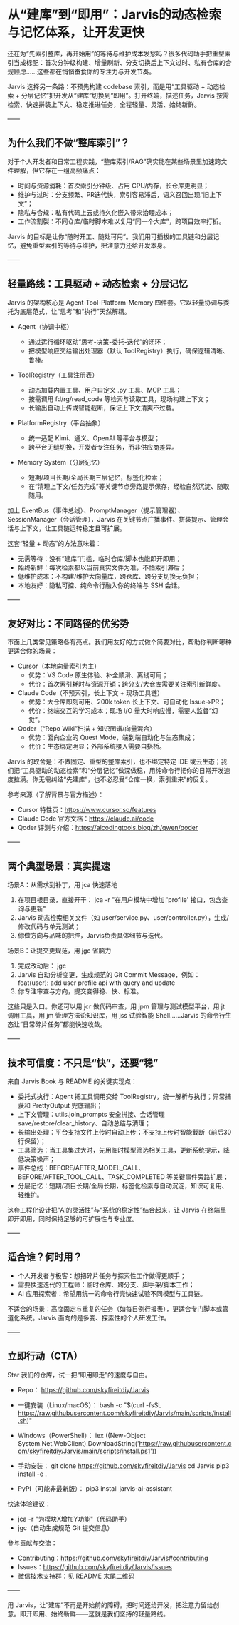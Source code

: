 # 从“建库”到“即用”：Jarvis的动态检索与记忆体系，让开发更快

还在为“先索引整库，再开始用”的等待与维护成本发愁吗？很多代码助手把重型索引当成标配：首次分钟级构建、增量刷新、分支切换后上下文过时、私有仓库的合规顾虑……这些都在悄悄蚕食你的专注力与开发节奏。

Jarvis 选择另一条路：不预先构建 codebase 索引，而是用“工具驱动 + 动态检索 + 分层记忆”把开发从“建库”切换到“即用”。打开终端，描述任务，Jarvis 按需检索、快速拼装上下文、稳定推进任务，全程轻量、灵活、始终新鲜。

——

## 为什么我们不做“整库索引”？

对于个人开发者和日常工程实践，“整库索引/RAG”确实能在某些场景里加速跨文件理解，但它存在一组高频痛点：
- 时间与资源消耗：首次索引分钟级、占用 CPU/内存，长仓库更明显；
- 维护与过时：分支频繁、PR迭代快，索引容易滞后，语义召回出现“旧上下文”；
- 隐私与合规：私有代码上云或持久化嵌入带来治理成本；
- 工作流割裂：不同仓库/临时脚本难以复用“同一个大库”，跨项目效率打折。

Jarvis 的目标是让你“随时开工、随处可用”。我们用可插拔的工具链和分层记忆，避免重型索引的等待与维护，把注意力还给开发本身。

——

## 轻量路线：工具驱动 + 动态检索 + 分层记忆

Jarvis 的架构核心是 Agent-Tool-Platform-Memory 四件套。它以轻量协调与委托为底层范式，让“思考”和“执行”天然解耦。

- Agent（协调中枢）
  - 通过运行循环驱动“思考-决策-委托-迭代”的闭环；
  - 把模型响应交给输出处理器（默认 ToolRegistry）执行，确保逻辑清晰、鲁棒。

- ToolRegistry（工具注册表）
  - 动态加载内置工具、用户自定义 .py 工具、MCP 工具；
  - 按需调用 fd/rg/read_code 等检索与读取工具，现场构建上下文；
  - 长输出自动上传或智能截断，保证上下文清爽不过载。

- PlatformRegistry（平台抽象）
  - 统一适配 Kimi、通义、OpenAI 等平台与模型；
  - 跨平台无缝切换，开发者专注任务，而非供应商差异。

- Memory System（分层记忆）
  - 短期/项目长期/全局长期三层记忆，标签化检索；
  - 在“清理上下文/任务完成”等关键节点旁路提示保存，经验自然沉淀、随取随用。

加上 EventBus（事件总线）、PromptManager（提示管理器）、SessionManager（会话管理），Jarvis 在关键节点广播事件、拼装提示、管理会话与上下文，让工具链运转稳定且可扩展。

这套“轻量 + 动态”的方法意味着：
- 无需等待：没有“建库”门槛，临时仓库/脚本也能即开即用；
- 始终新鲜：每次检索都以当前真实文件为准，不怕索引滞后；
- 低维护成本：不构建/维护大向量库，跨仓库、跨分支切换无负担；
- 本地友好：隐私可控、纯命令行融入你的终端与 SSH 会话。

——

## 友好对比：不同路径的优劣势

市面上几类常见策略各有亮点。我们用友好的方式做个简要对比，帮助你判断哪种更适合你的场景：

- Cursor（本地向量索引为主）
  - 优势：VS Code 原生体验、补全顺滑、离线可用；
  - 代价：首次索引耗时与资源开销；跨分支/大仓库需要关注索引新鲜度。
- Claude Code（不预索引，长上下文 + 现场工具链）
  - 优势：大仓库即刻可用、200k token 长上下文、可自动化 Issue→PR；
  - 代价：终端交互的学习成本；现场 I/O 量大时响应慢，需要人监督“幻觉”。
- Qoder（“Repo Wiki”扫描 + 知识图谱/向量混合）
  - 优势：面向企业的 Quest Mode，端到端自动化与生态集成；
  - 代价：生态绑定明显；外部系统接入需要自搭桥。

Jarvis 的取舍是：不做固定、重型的整库索引，也不绑定特定 IDE 或云生态；我们把“工具驱动的动态检索”和“分层记忆”做深做稳，用纯命令行把你的日常开发速度拉满。你无需纠结“先建库”，也不必忍受“仓库一换，索引重来”的反复。

参考来源（了解背景与官方描述）：
- Cursor 特性页：https://www.cursor.so/features
- Claude Code 官方文档：https://claude.ai/code
- Qoder 评测与介绍：https://aicodingtools.blog/zh/qwen/qoder

——

## 两个典型场景：真实提速

场景A：从需求到补丁，用 jca 快速落地
1) 在项目根目录，直接开干：
   jca -r "在用户模块中增加 'profile' 接口，包含查询与更新"
2) Jarvis 动态检索相关文件（如 user/service.py、user/controller.py），生成/修改代码与单元测试；
3) 你做方向与品味的把控，Jarvis负责具体细节与迭代。

场景B：让提交更规范，用 jgc 省脑力
1) 完成改动后：
   jgc
2) Jarvis 自动分析变更，生成规范的 Git Commit Message，例如：
   feat(user): add user profile api with query and update
3) 你专注审查与方向，提交变得稳、快、标准。

这些只是入口。你还可以用 jcr 做代码审查，用 jpm 管理与测试模型平台，用 jt 调用工具，用 jm 管理方法论知识库，用 jss 试验智能 Shell……Jarvis 的命令行生态让“日常碎片任务”都能快速收敛。

——

## 技术可信度：不只是“快”，还要“稳”

来自 Jarvis Book 与 README 的关键实现点：
- 委托式执行：Agent 把工具调用交给 ToolRegistry，统一解析与执行；异常捕获和 PrettyOutput 兜底输出；
- 上下文管理：utils.join_prompts 安全拼接、会话管理 save/restore/clear_history、自动总结与清理；
- 长输出处理：平台支持文件上传时自动上传；不支持上传时智能截断（前后30行保留）；
- 工具筛选：当工具集过大时，先用临时模型筛选相关工具，更新系统提示，降低决策噪声；
- 事件总线：BEFORE/AFTER_MODEL_CALL、BEFORE/AFTER_TOOL_CALL、TASK_COMPLETED 等关键事件旁路扩展；
- 分层记忆：短期/项目长期/全局长期，标签化检索与自动沉淀，知识可复用、轻维护。

这套工程化设计把“AI的灵活性”与“系统的稳定性”结合起来，让 Jarvis 在终端里即开即用，同时保持足够的可扩展性与专业度。

——

## 适合谁？何时用？

- 个人开发者与极客：想把碎片任务与探索性工作做得更顺手；
- 需要快速迭代的工程师：临时仓库、跨分支、脚手架/脚本工作；
- AI 应用探索者：希望用统一的命令行壳快速试验不同模型与工具链。

不适合的场景：高度固定与重复的任务（如每日例行报表），更适合专门脚本或管道化系统。Jarvis 面向的是多变、探索性的个人研发工作。

——

## 立即行动（CTA）

Star 我们的仓库，试一把“即用即走”的速度与自由。

- Repo：
  https://github.com/skyfireitdiy/Jarvis

- 一键安装（Linux/macOS）：
  bash -c "$(curl -fsSL https://raw.githubusercontent.com/skyfireitdiy/Jarvis/main/scripts/install.sh)"

- Windows（PowerShell）：
  iex ((New-Object System.Net.WebClient).DownloadString('https://raw.githubusercontent.com/skyfireitdiy/Jarvis/main/scripts/install.ps1'))

- 手动安装：
  git clone https://github.com/skyfireitdiy/Jarvis
  cd Jarvis
  pip3 install -e .

- PyPI（可能非最新版）：
  pip3 install jarvis-ai-assistant

快速体验建议：
- jca -r "为模块X增加Y功能"（代码助手）
- jgc（自动生成规范 Git 提交信息）

参与贡献与交流：
- Contributing：https://github.com/skyfireitdiy/Jarvis#contributing
- Issues：https://github.com/skyfireitdiy/Jarvis/issues
- 微信技术支持群：见 README 末尾二维码

——

用 Jarvis，让“建库”不再是开始前的障碍。把时间还给开发，把注意力留给创意。即开即用、始终新鲜——这就是我们坚持的轻量路线。
